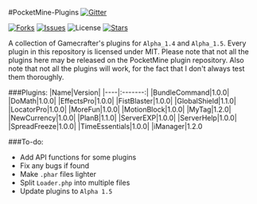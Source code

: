 #PocketMine-Plugins
[![Gitter](https://badges.gitter.im/Join%20Chat.svg)](https://gitter.im/Gamecrafter/PocketMine-Plugins?utm_source=badge&utm_medium=badge&utm_campaign=pr-badge&utm_content=badge)

[![Forks](https://img.shields.io/github/forks/Gamecrafter/PocketMine-Plugins.svg)](https://github.com/Gamecrafter/PocketMine-Plugins/network)
[![Issues](http://img.shields.io/github/issues-raw/Gamecrafter/PocketMine-Plugins.svg)](https://github.com/Gamecrafter/PocketMine-Plugins/issues)
![License](https://img.shields.io/badge/license-MIT-orange.svg)
[![Stars](https://img.shields.io/github/stars/Gamecrafter/PocketMine-Plugins.svg)](https://github.com/Gamecrafter/PocketMine-Plugins/stargazers)

A collection of Gamecrafter's plugins for `Alpha_1.4` and `Alpha_1.5`. Every plugin in this repository is licensed under
MIT. Please note that not all the plugins here may be released on the PocketMine plugin repository. Also note that not all
the plugins will work, for the fact that I don't always test them thoroughly.

###Plugins:
|Name|Version|
|----|:-------:|
|BundleCommand|1.0.0|
|DoMath|1.0.0|
|EffectsPro|1.0.0|
|FistBlaster|1.0.0|
|GlobalShield|1.1.0|
|LocatorPro|1.0.0|
|MoreFun|1.0.0|
|MotionBlock|1.0.0|
|MyTag|1.2.0|
|NewCurrency|1.0.0|
|PlanB|1.1.0|
|ServerEXP|1.0.0|
|ServerHelp|1.0.0|
|SpreadFreeze|1.0.0|
|TimeEssentials|1.0.0|
|iManager|1.2.0

###To-do:
* Add API functions for some plugins
* Fix any bugs if found
* Make `.phar` files lighter
* Split `Loader.php` into multiple files
* Update plugins to `Alpha 1.5`
